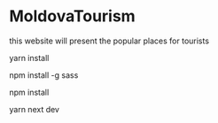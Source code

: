 # MoldovaTourism
this website will present the popular places for tourists

yarn install

npm install -g sass

npm install

yarn next dev
